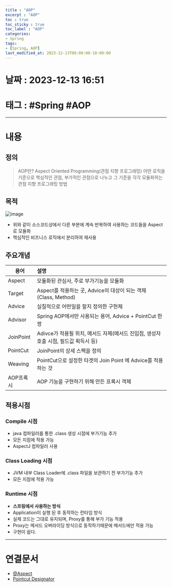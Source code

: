 ```yaml
---
title : "AOP"
excerpt : "AOP"
toc : true
toc_sticky : true
toc_label : "AOP"
categories:
- Spring
tags:
- [Spring, AOP]
last_modified_at: 2023-12-13T08:00:00-10:00:00
---
```


# 날짜 : 2023-12-13 16:51

# 태그 : #Spring #AOP 
---

# 내용

## 정의
>  AOP란?
> Aspect Oriented Programming(관점 지향 프로그래밍)
> 어떤 로직을 기준으로 핵심적인 관점, 부가적인 관점으로 나누고 그 기준을 각각 모듈화하는 관점 지향 프로그래밍 방법

## 목적
  
![image](../../assets/images/AOPConcept.png)
- 위와 같이 소스코드상에서 다른 부분에 계속 반복하여 사용하는 코드들을 Aspect로 모듈화
- 핵심적인 비즈니스 로직에서 분리하여 재사용

## 주요개념

| 용어      | 설명                                                                    |
| --------- |:----------------------------------------------------------------------- |
| Aspect    | 모듈화된 관심사, 주로 부가기능을 모듈화                                 |
| Target    | Aspect를 적용하는 곳, Advice의 대상이 되는 객체 (Class, Method)                                    |
| Advice    | 실질적으로 어떤일을 할지 정의한 구현체                                    |
| Advisor   | Spring AOP에서만 사용되는 용어, Advice + PointCut 한쌍                      |
| JoinPoint | Adivce가 적용될 위치, 메서드 자체(메서드 진입점, 생성자 호출 시점, 필드값 획득시 등) |
| PointCut  | JoinPoint의 상세 스펙을 정의                                            |
| Weaving   | PointCut으로 설정한 타겟의 Join Point 에 Advice를 적용하는 것           |
| AOP프록시 | AOP 기능을 구현하기 위해 만든 프록시 객체                               |

## 적용시점

### Compile 시점
- java 컴파일러를 통한 .class 생성 시점에 부가기능 추가
- 모든 지점에 적용 가능
- AspectJ 컴파일러 사용

### Class Loading 시점
- JVM 내부 Class Loader에 .class 파일을 보관하기 전 부가기능 추가
- 모든 지점에 적용 가능

### Runtime 시점
- **스프링에서 사용하는 방식**
- Application이 실행 된 후 동작하는 런타임 방식
- 실제 코드는 그대로 유지되며, Proxy를 통해 부가 기능 적용
- Proxy는 메서드 오버라이딩 방식으로 동작하기때문에 메서드에만 적용 가능
- 구현이 쉽다.

---

# 연결문서
- [@Aspect](../../aop/AOP-@Aspect)
- [Pointcut Designator](../../spring/Spring-Pointcut-Designator)